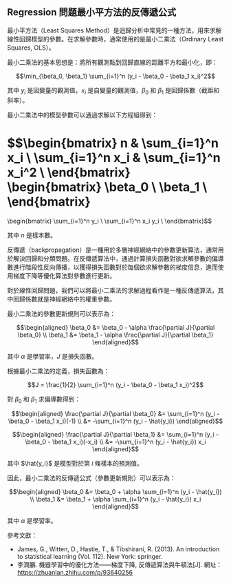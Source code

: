 ## Regression 問題最小平方法的反傳遞公式

最小平方法（Least Squares Method）是迴歸分析中常見的一種方法，用來求解線性回歸模型的參數。在求解參數時，通常使用的是最小二乘法（Ordinary Least Squares, OLS）。

最小二乘法的基本思想是：將所有觀測點到回歸直線的距離平方和最小化，即：

$$\min_{\beta_0, \beta_1} \sum_{i=1}^n (y_i - \beta_0 - \beta_1 x_i)^2$$

其中 $y_i$ 是因變量的觀測值，$x_i$ 是自變量的觀測值，$\beta_0$ 和 $\beta_1$ 是回歸係數（截距和斜率）。

最小二乘法中的模型參數可以通過求解以下方程組得到：

$$\begin{bmatrix}
n & \sum_{i=1}^n x_i \\
\sum_{i=1}^n x_i & \sum_{i=1}^n x_i^2 \\
\end{bmatrix}
\begin{bmatrix}
\beta_0 \\
\beta_1 \\
\end{bmatrix}
=
\begin{bmatrix}
\sum_{i=1}^n y_i \\
\sum_{i=1}^n x_i y_i \\
\end{bmatrix}$$

其中 $n$ 是樣本數。

反傳遞（backpropagation）是一種用於多層神經網絡中的參數更新算法，通常用於解決回歸和分類問題。在反傳遞算法中，通過計算損失函數對欲求解參數的偏導數進行階段性反向傳播，以獲得損失函數對於每個欲求解參數的梯度信息，進而使用梯度下降等優化算法對參數進行更新。

對於線性回歸問題，我們可以將最小二乘法的求解過程看作是一種反傳遞算法，其中回歸係數就是神經網絡中的權重參數。

最小二乘法的參數更新規則可以表示為：

$$\begin{aligned}
\beta_0 &= \beta_0 - \alpha \frac{\partial J}{\partial \beta_0} \\
\beta_1 &= \beta_1 - \alpha \frac{\partial J}{\partial \beta_1}
\end{aligned}$$

其中 $\alpha$ 是學習率，$J$ 是損失函數。

根據最小二乘法的定義，損失函數為：

$$J = \frac{1}{2} \sum_{i=1}^n (y_i - \beta_0 - \beta_1 x_i)^2$$

對 $\beta_0$ 和 $\beta_1$ 求偏導數得到：

$$\begin{aligned}
\frac{\partial J}{\partial \beta_0} &= \sum_{i=1}^n (y_i - \beta_0 - \beta_1 x_i)(-1) \\
&= -\sum_{i=1}^n (y_i - \hat{y_i})
\end{aligned}$$

$$\begin{aligned}
\frac{\partial J}{\partial \beta_1} &= \sum_{i=1}^n (y_i - \beta_0 - \beta_1 x_i)(-x_i) \\
&= -\sum_{i=1}^n (y_i - \hat{y_i}) x_i
\end{aligned}$$

其中 $\hat{y_i}$ 是模型對於第 $i$ 條樣本的預測值。

因此，最小二乘法的反傳遞公式（參數更新規則）可以表示為：

$$\begin{aligned}
\beta_0 &= \beta_0 + \alpha \sum_{i=1}^n (y_i - \hat{y_i}) \\
\beta_1 &= \beta_1 + \alpha \sum_{i=1}^n (y_i - \hat{y_i}) x_i
\end{aligned}$$

其中 $\alpha$ 是學習率。

參考文獻：
- James, G., Witten, D., Hastie, T., & Tibshirani, R. (2013). An introduction to statistical learning (Vol. 112). New York: springer.
- 李潤鵬. 機器學習中的優化方法——梯度下降, 反傳遞算法與牛頓法[J]. 網址：https://zhuanlan.zhihu.com/p/93640256